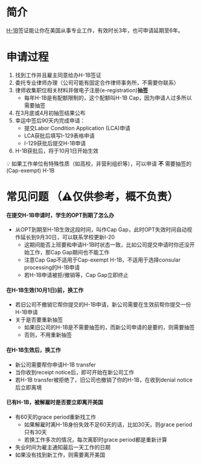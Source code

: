 # 简介
[H-1B](https://www.uscis.gov/working-in-the-united-states/temporary-workers/h-1b-specialty-occupations-dod-cooperative-research-and-development-project-workers-and-fashion)签证能让你在美国从事专业工作，有效时长3年，也可申请延期至6年。

# 申请过程
1. 找到工作并且雇主同意给办H-1B签证
2. 委托专业律师办理（公司可能有固定合作律师事务所，不需要你联系）
3. 律师收集职位相关材料并做电子注册(e-registration)**抽签**
   - 每年H-1B是有配额限制的，这个配额叫H-1B Cap，因为申请人过多所以需要抽签
4. 在3月底或4月初抽签结果公布
5. 幸运中签后90天内完成申请：
   - 提交Labor Condition Application (LCA)申请
   - LCA获批后填写I-129表格申请
   - I-129获批后提交H-1B申请
6. H-1B获批后，将于10月1日开始生效

:bulb: 如果工作单位有特殊性质（如高校，非营利组织等），可以申请 **不** 需要抽签的(Cap-exempt) H-1B


# 常见问题 （⚠️仅供参考，概不负责）  
#### 在提交H-1B申请时，学生的OPT到期了怎么办
- 从OPT到期至H-1B生效这段时间，叫作Cap Gap，此时OPT失效时间自动视作延长到9月30日，可以联系学校更新I-20
   - 这期间能否上班要和申请H-1B时状态一致，比如公司提交申请时你还没开始工作，那Cap Gap期间也不能工作
   - 注意Cap Gap不适用于Cap-exempt H-1B，不适用于选择consular processing的H-1B申请
   - 若H-1B申请被拒/撤销等，Cap Gap立即终止

#### 在H-1B生效(10月1日)前，换工作  
- 若旧公司不撤销它帮你提交的H-1B申请，新公司需要在生效前帮你提交一份H-1B申请
- 关于是否要重新抽签
   - 如果旧公司的H-1B是不需要抽签的，而新公司申请的是要的，则需要抽签
   - 否则，不用重新抽签

#### 在H-1B生效后，换工作  
- 新公司需要帮你申请H-1B transfer
- 当你收到receipt notice后，即可开始在新公司工作
- 若H-1B transfer被拒绝了，旧公司也撤销了你的H-1B，在收到denial notice后立即离境
  
#### 已有H-1B，被解雇时是否要立即离开美国  
- 有60天的grace period重新找工作
   - 如果解雇时离H-1B身份失效不足60天的话，比如30天，则grace period只有30天
   - 若换工作多次的情况，每次离职时grace period都是重新计算
- 失业时间为雇主通知最后一天工作的日期
- 如果没有找到新工作，则需要离开美国


